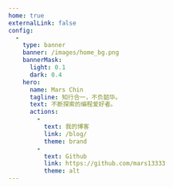 ```yaml
---
home: true
externalLink: false
config:
  -
    type: banner
    banner: /images/home_bg.png
    bannerMask:
      light: 0.1
      dark: 0.4
    hero:
      name: Mars Chin
      tagline: 知行合一，不负韶华。
      text: 不断探索的编程爱好者。
      actions:
        -
          text: 我的博客
          link: /blog/
          theme: brand
        -
          text: Github
          link: https://github.com/mars13333
          theme: alt
---
```

